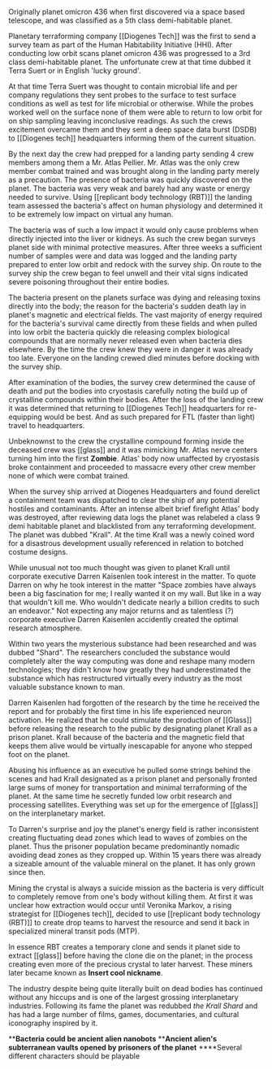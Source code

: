 Originally planet omicron 436 when first discovered via a space based telescope, and was classified as a 5th class demi-habitable planet.

Planetary terraforming company [[Diogenes Tech]] was the first to send a survey team as part of the Human Habitability Initiative (HHI). After conducting low orbit scans planet omicron 436 was progressed to a 3rd class demi-habitable planet. The unfortunate crew at that time dubbed it Terra Suert or in English 'lucky ground'.

At that time Terra Suert was thought to contain microbial life and per company regulations they sent probes to the surface to test surface conditions as well as test for life microbial or otherwise. While the probes worked well on the surface none of them were able to return to low orbit for on ship sampling leaving inconclusive readings. As such the crews excitement overcame them and they sent a deep space data burst (DSDB) to [[Diogenes tech]] headquarters informing them of the current situation.

By the next day the crew had prepped for a landing party sending 4 crew members among them a Mr. Atlas Pellier. Mr. Atlas was the only crew member combat trained and was brought along in the landing party merely as a precaution. The presence of bacteria was quickly discovered on the planet. The bacteria was very weak and barely had any waste or energy needed to survive. Using [[replicant body technology (RBT)]] the landing team assessed the bacteria's affect on human physiology and determined it to be extremely low impact on virtual any human.

The bacteria was of such a low impact it would only cause problems when directly injected into the liver or kidneys. As such the crew began surveys planet side with minimal protective measures. After three weeks a sufficient number of samples were and data was logged and the landing party prepared to enter low orbit and redock with the survey ship. On route to the survey ship the crew began to feel unwell and their vital signs indicated severe poisoning throughout their entire bodies.

The bacteria present on the planets surface was dying and releasing toxins directly into the body; the reason for the bacteria's sudden death lay in planet's magnetic and electrical fields. The vast majority of energy required for the bacteria's survival came directly from these fields and when pulled into low orbit the bacteria quickly die releasing complex biological compounds that are normally never released even when bacteria dies elsewhere. By the time the crew knew they were in danger it was already too late. Everyone on the landing crewed died minutes before docking with the survey ship.

After examination of the bodies, the survey crew determined the cause of death and put the bodies into cryostasis carefully noting the build up of crystalline compounds within their bodies. After the loss of the landing crew it was determined that returning to [[Diogenes Tech]] headquarters for re-equipping would be best. And as such prepared for FTL (faster than light) travel to headquarters.

Unbeknownst to the crew the crystalline compound forming inside the deceased crew was [[glass]] and it was mimicking Mr. Atlas nerve centers turning him into the first **Zombie**. Atlas' body now unaffected by cryostasis broke containment and proceeded to massacre every other crew member none of which were combat trained.

When the survey ship arrived at Diogenes Headquarters and found derelict a containment team was dispatched to clear the ship of any potential hostiles and contaminants. After an intense albeit brief firefight Atlas' body was destroyed, after reviewing data logs the planet was relabeled a class 9 demi habitable planet and blacklisted from any terraforming development. The planet was dubbed "Krall". At the time Krall was a newly coined word for a disastrous development usually referenced in relation to botched costume designs.

While unusual not too much thought was given to planet Krall until corporate executive Darren Kaisenlen took interest in the matter. To quote Darren on why he took interest in the matter "Space zombies have always been a big fascination for me; I really wanted it on my wall. But like in a way that wouldn't kill me. Who wouldn't dedicate nearly a billion credits to such an endeavor." Not expecting any major returns and as talentless (?) corporate executive Darren Kaisenlen accidently created the optimal research atmosphere.

Within two years the mysterious substance had been researched and was dubbed "Shard". The researchers concluded the substance would completely alter the way computing was done and reshape many modern technologies; they didn't know how greatly they had underestimated the substance which has restructured virtually every industry as the most valuable substance known to man.

Darren Kaisenlen had forgotten of the research by the time he received the report and for probably the first time in his life experienced neuron activation. He realized that he could stimulate the production of [[Glass]] before releasing the research to the public by designating planet Krall as a prison planet. Krall because of the bacteria and the magnetic field that keeps them alive would be virtually inescapable for anyone who stepped foot on the planet.

Abusing his influence as an executive he pulled some strings behind the scenes and had Krall designated as a prison planet and personally fronted large sums of money for transportation and minimal terraforming of the planet. At the same time he secretly funded low orbit research and processing satellites. Everything was set up for the emergence of [[glass]] on the interplanetary market.

To Darren's surprise and joy the planet's energy field is rather inconsistent creating fluctuating dead zones which lead to waves of zombies on the planet. Thus the prisoner population became predominantly nomadic avoiding dead zones as they cropped up. Within 15 years there was already a sizeable amount of the valuable mineral on the planet. It has only grown since then.

Mining the crystal is always a suicide mission as the bacteria is very difficult to completely remove from one's body without killing them. At first it was unclear how extraction would occur until Veronika Markov, a rising strategist for [[Diogenes tech]], decided to use [[replicant body technology (RBT)]] to create drop teams to harvest the resource and send it back in specialized mineral transit pods (MTP).

In essence RBT creates a temporary clone and sends it planet side to extract [[glass]] before having the clone die on the planet; in the process creating even more of the precious crystal to later harvest. These miners later became known as **Insert cool nickname**.

The industry despite being quite literally built on dead bodies has continued without any hiccups and is one of the largest grossing interplanetary industries. Following its fame the planet was redubbed *the Krall Shard* and has had a large number of films, games, documentaries, and cultural iconography inspired by it.

****Bacteria could be ancient alien nanobots**
****Ancient alien's subterranean vaults opened by prisoners of the planet**
****Several different characters should be playable
